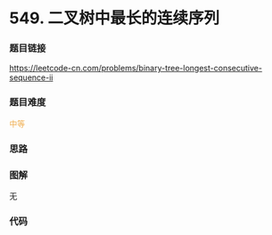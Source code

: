 # 549. 二叉树中最长的连续序列

### 题目链接

https://leetcode-cn.com/problems/binary-tree-longest-consecutive-sequence-ii

### 题目难度

<font color=#F0AD4E>中等</font>

### 思路



### 图解

无

### 代码

```python
```